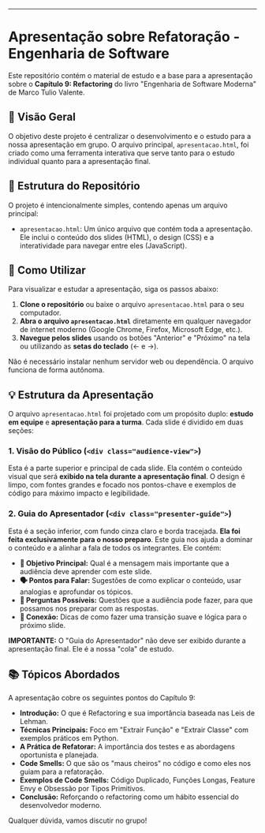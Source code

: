 ---

# Apresentação sobre Refatoração - Engenharia de Software

Este repositório contém o material de estudo e a base para a apresentação sobre o **Capítulo 9: Refactoring** do livro "Engenharia de Software Moderna" de Marco Tulio Valente.

## 📝 Visão Geral

O objetivo deste projeto é centralizar o desenvolvimento e o estudo para a nossa apresentação em grupo. O arquivo principal, `apresentacao.html`, foi criado como uma ferramenta interativa que serve tanto para o estudo individual quanto para a apresentação final.

## 📂 Estrutura do Repositório

O projeto é intencionalmente simples, contendo apenas um arquivo principal:

-   `apresentacao.html`: Um único arquivo que contém toda a apresentação. Ele inclui o conteúdo dos slides (HTML), o design (CSS) e a interatividade para navegar entre eles (JavaScript).

## 🚀 Como Utilizar

Para visualizar e estudar a apresentação, siga os passos abaixo:

1.  **Clone o repositório** ou baixe o arquivo `apresentacao.html` para o seu computador.
2.  **Abra o arquivo `apresentacao.html`** diretamente em qualquer navegador de internet moderno (Google Chrome, Firefox, Microsoft Edge, etc.).
3.  **Navegue pelos slides** usando os botões "Anterior" e "Próximo" na tela ou utilizando as **setas do teclado** (← e →).

Não é necessário instalar nenhum servidor web ou dependência. O arquivo funciona de forma autônoma.

## 💡 Estrutura da Apresentação

O arquivo `apresentacao.html` foi projetado com um propósito duplo: **estudo em equipe** e **apresentação para a turma**. Cada slide é dividido em duas seções:

### 1. Visão do Público (`<div class="audience-view">`)

Esta é a parte superior e principal de cada slide. Ela contém o conteúdo visual que será **exibido na tela durante a apresentação final**. O design é limpo, com fontes grandes e focado nos pontos-chave e exemplos de código para máximo impacto e legibilidade.

### 2. Guia do Apresentador (`<div class="presenter-guide">`)

Esta é a seção inferior, com fundo cinza claro e borda tracejada. **Ela foi feita exclusivamente para o nosso preparo**. Este guia nos ajuda a dominar o conteúdo e a alinhar a fala de todos os integrantes. Ele contém:

-   **🎯 Objetivo Principal:** Qual é a mensagem mais importante que a audiência deve aprender com este slide.
-   **🗣️ Pontos para Falar:** Sugestões de como explicar o conteúdo, usar analogias e aprofundar os tópicos.
-   **🤔 Perguntas Possíveis:** Questões que a audiência pode fazer, para que possamos nos preparar com as respostas.
-   **🔗 Conexão:** Dicas de como fazer uma transição suave e lógica para o próximo slide.

**IMPORTANTE:** O "Guia do Apresentador" não deve ser exibido durante a apresentação final. Ele é a nossa "cola" de estudo.

## 📚 Tópicos Abordados

A apresentação cobre os seguintes pontos do Capítulo 9:

-   **Introdução:** O que é Refactoring e sua importância baseada nas Leis de Lehman.
-   **Técnicas Principais:** Foco em "Extrair Função" e "Extrair Classe" com exemplos práticos em Python.
-   **A Prática de Refatorar:** A importância dos testes e as abordagens oportunista e planejada.
-   **Code Smells:** O que são os "maus cheiros" no código e como eles nos guiam para a refatoração.
-   **Exemplos de Code Smells:** Código Duplicado, Funções Longas, Feature Envy e Obsessão por Tipos Primitivos.
-   **Conclusão:** Reforçando o refactoring como um hábito essencial do desenvolvedor moderno.

Qualquer dúvida, vamos discutir no grupo!
